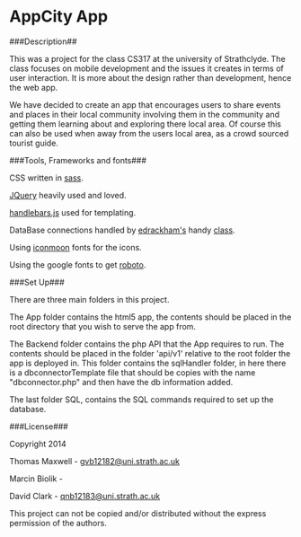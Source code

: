 AppCity App
=========

###Description##

This was a project for the class CS317 at the university of Strathclyde. The class focuses on mobile development and the issues it creates in terms of user interaction. It is more about the design rather than development, hence the web app.

We have decided to create an app that encourages users to share events and places in their local community involving them in the community and getting them learning about and exploring there local area. Of course this can also be used when away from the users local area, as a crowd sourced tourist guide. 


###Tools, Frameworks and fonts###

CSS written in [sass](http://sass-lang.com/).

[JQuery](http://jquery.com/) heavily used and loved.

[handlebars.js](http://handlebarsjs.com/) used for templating.

DataBase connections handled by [edrackham's](http://edrackham.com/) handy [class](https://github.com/a1phanumeric/PHP-MySQL-Class).

Using [iconmoon](https://icomoon.io/) fonts for the icons.

Using the google fonts to get [roboto](http://www.google.com/fonts/specimen/Roboto).

###Set Up###

There are three main folders in this project.

The App folder contains the html5 app, the contents should be placed in the root directory that you wish to serve the app from.

The Backend folder contains the php API that the App requires to run. The contents should be placed in the folder 'api/v1' relative to the root folder the app is deployed in. This folder contains the sqlHandler folder, in here there is a dbconnectorTemplate file that should be copies with the name "dbconnector.php" and then have the db information added.

The last folder SQL, contains the SQL commands required to set up the database. 


###License###

Copyright 2014 


Thomas Maxwell	-	gvb12182@uni.strath.ac.uk

Marcin Biolik   -

David Clark			- qnb12183@uni.strath.ac.uk


This project can not be copied and/or distributed without the express permission of the authors.
